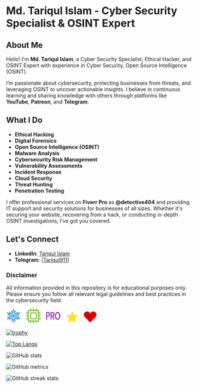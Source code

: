 # Md. Tariqul Islam - Cyber Security Specialist & OSINT Expert

## About Me

Hello! I'm **Md. Tariqul Islam**, a Cyber Security Specialist, Ethical Hacker, and OSINT Expert with  experience in Cyber Security, Open Source Intelligence (OSINT).

I’m passionate about cybersecurity, protecting businesses from threats, and leveraging OSINT to uncover actionable insights. I believe in continuous learning and sharing knowledge with others through platforms like **YouTube**, **Patreon**, and **Telegram**.

## What I Do

- **Ethical Hacking**
- **Digital Forensics**
- **Open Source Intelligence (OSINT)**
- **Malware Analysis**
- **Cybersecurity Risk Management**
- **Vulnerability Assessments**
- **Incident Response**
- **Cloud Security**
- **Threat Hunting**
- **Penetration Testing**

I offer professional services on **Fiverr Pro** as **@detective404** and  providing IT support and security solutions for businesses of all sizes. Whether it's securing your website, recovering from a hack, or conducting in-depth OSINT investigations, I’ve got you covered.


## Let's Connect

- **LinkedIn**: [Tariqul Islam](https://linkedin.com/in/Tariqul911)
- **Telegram**: [[Tariqul911](https://t.me/Tariqul911)]



### Disclaimer
All information provided in this repository is for educational purposes only. Please ensure you follow all relevant legal guidelines and best practices in the cybersecurity field.


<a href='https://archiveprogram.github.com/'><img src='https://raw.githubusercontent.com/acervenky/animated-github-badges/master/assets/acbadge.gif' width='40' height='40'></a> <a href='https://docs.github.com/en/developers'><img src='https://raw.githubusercontent.com/acervenky/animated-github-badges/master/assets/devbadge.gif' width='40' height='40'></a> <a href='https://github.com/pricing'><img src='https://raw.githubusercontent.com/acervenky/animated-github-badges/master/assets/pro.gif' width='40' height='40'></a> <a href='https://stars.github.com/'><img src='https://raw.githubusercontent.com/acervenky/animated-github-badges/master/assets/starbadge.gif' width='35' height='35'></a> <a href='https://docs.github.com/en/github/supporting-the-open-source-community-with-github-sponsors'><img src='https://raw.githubusercontent.com/acervenky/animated-github-badges/master/assets/sponsorbadge.gif' width='35' height='35'></a> 

[![trophy](https://github-profile-trophy.vercel.app/?username=TariqullslamHridoy)](https://github.com/ryo-ma/github-profile-trophy)

[![Top Langs](https://github-readme-stats.vercel.app/api/top-langs/?username=TariqullslamHridoy)](https://github.com/anuraghazra/github-readme-stats)

![GitHub stats](https://github-readme-stats.vercel.app/api?username=TariqullslamHridoy&show_icons=true&count_private=true)  

![GitHub metrics](https://metrics.lecoq.io/TariqullslamHridoy)  

![GitHub streak stats](https://streak-stats.demolab.com/?user=TariqullslamHridoy)  

